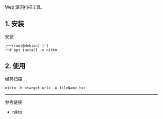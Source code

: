 Web 漏洞扫描工具.

## 1. 安装

安装

```
┌──(root@debian)-[~]
└─# apt install -y nikto
```

## 2. 使用

经典扫描

```
nikto -h <target-url> -o fileName.txt
```

---

参考链接

- [nikto](https://www.kali.org/tools/nikto/)
